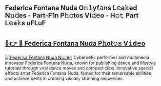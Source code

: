 ## Federica Fontana Nuda O𝚗𝚕yf𝚊ns L𝚎a𝚔ed N𝚞𝚍es - Part-F1n P𝚑𝚘tos Vi𝚍𝚎o - H𝚘𝚝 Part L𝚎a𝚔s uFLuF

# <h2><a href="http://kf07gy.oniu.top/?m=Federica+Fontana+Nuda">🔗👉 🔴 Federica Fontana Nuda P𝚑ot𝚘𝚜 V𝚒d𝚎o</a></h2>

[![Federica Fontana Nuda Nu𝚍e𝚜](https://i.imgur.com/0qMVB7G.gif)](http://kf07gy.oniu.top/?m=Federica+Fontana+Nuda)
Cybernetic performer and multimedia innovator Federica Fontana Nuda, known for publishing dance and lifestyle tutorials through viral dance moves and compact clips. Innovative special effects artist Federica Fontana Nuda, famed for their remarkable abilities and achievements in creating visually stunning sequences.  
